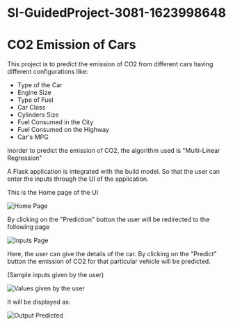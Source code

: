 # SI-GuidedProject-3081-1623998648

# CO2 Emission of Cars

This project is to predict the emission of CO2 from different cars having different configurations like:

  - Type of the Car
  - Engine Size
  - Type of Fuel
  - Car Class
  - Cylinders Size
  - Fuel Consumed in the City
  - Fuel Consumed on the Highway
  - Car's MPG
 
 
Inorder to predict the emission of CO2, the algorithm used is "Multi-Linear Regression"

A Flask application is integrated with the build model. So that the user can enter the inputs through the UI of the application.


This is the Home page of the UI

![Home Page](https://user-images.githubusercontent.com/85021723/125434790-ea660b3b-4466-49ed-987c-02e03e84cc6b.png)

By clicking on the "Prediction" button the user will be redirected to the following page

![Inputs Page](https://user-images.githubusercontent.com/85021723/125434978-b27eded3-dca9-4400-951e-81cc1c1ffe20.png)

Here, the user can give the details of the car. By clicking on the "Predict" button the emission of CO2 for that particular vehicle will be predicted.

(Sample inputs given by the user)

![Values given by the user](https://user-images.githubusercontent.com/85021723/125435262-3e0b2c6f-a57d-4596-9263-3f52be3b7375.png)


It will be displayed as:

![Output Predicted](https://user-images.githubusercontent.com/85021723/125435182-bb987d7a-eef0-4fdc-9f33-8f2e3de9faad.png)

